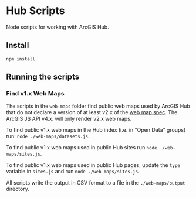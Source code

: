 # Hub Scripts

Node scripts for working with ArcGIS Hub.

## Install

`npm install`

## Running the scripts

### Find v1.x Web Maps

The scripts in the `web-maps` folder find public web maps used by ArcGIS Hub that do not declare a version of at least v2.x of the [web map spec](https://developers.arcgis.com/web-map-specification/). The ArcGIS JS API v4.x. will only render v2.x web maps.

To find public v1.x web maps in the Hub index (i.e. in "Open Data" groups) run: `node ./web-maps/datasets.js`.

To find public v1.x web maps used in public Hub sites run `node ./web-maps/sites.js`.

To find public v1.x web maps used in public Hub pages, update the `type` variable in `sites.js` and run `node ./web-maps/sites.js`.

All scripts write the output in CSV format to a file in the `./web-maps/output` directory.
